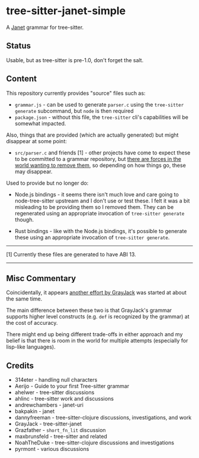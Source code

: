 # tree-sitter-janet-simple

A [Janet](https://janet-lang.org) grammar for tree-sitter.

## Status

Usable, but as tree-sitter is pre-1.0, don't forget the salt.

## Content

This repository currently provides "source" files such as:

* `grammar.js` - can be used to generate `parser.c` using the
  `tree-sitter` `generate` subcommand, but `node` is then required
* `package.json` - without this file, the `tree-sitter` cli's
  capabilities will be somewhat impacted.

Also, things that are provided (which are actually generated) but
might disappear at some point:

* `src/parser.c` and friends [1] - other projects have come to expect
  these to be committed to a grammar repository, but [there are forces
  in the world wanting to remove
  them](https://github.com/sogaiu/ts-questions/blob/master/questions/should-parser-source-be-committed/README.md),
  so depending on how things go, these may disappear.

Used to provide but no longer do:

* Node.js bindings - it seems there isn't much love and care going to
  node-tree-sitter upstream and I don't use or test these.  I felt it
  was a bit misleading to be providing them so I removed them.  They
  can be regenerated using an appropriate invocation of `tree-sitter
  generate` though.

* Rust bindings - like with the Node.js bindings, it's possible to
  generate these using an appropriate invocation of `tree-sitter
  generate`.

---

[1] Currently these files are generated to have ABI 13.

---

## Misc Commentary

Coincidentally, it appears [another effort by
GrayJack](https://github.com/GrayJack/tree-sitter-janet/) was started
at about the same time.

The main difference between these two is that GrayJack's grammar
supports higher level constructs (e.g. `def` is recognized by the
grammar) at the cost of accuracy.

There might end up being different trade-offs in either approach and
my belief is that there is room in the world for multiple attempts
(especially for lisp-like languages).

## Credits

* 314eter - handling null characters
* Aerijo - Guide to your first Tree-sitter grammar
* ahelwer - tree-sitter discussions
* ahlinc - tree-sitter work and discussions
* andrewchambers - janet-uri
* bakpakin - janet
* dannyfreeman - tree-sitter-clojure discussions, investigations, and
  work
* GrayJack - tree-sitter-janet
* Grazfather - `short_fn_lit` discussion
* maxbrunsfeld - tree-sitter and related
* NoahTheDuke - tree-sitter-clojure discussions and investigations
* pyrmont - various discussions

